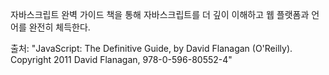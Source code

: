 자바스크립트 완벽 가이드 책을 통해 자바스크립트를 더 깊이 이해하고 웹 플랫폼과 언어를 완전히 체득한다.

출처: "JavaScript: The Definitive Guide, by David Flanagan (O'Reilly). Copyright 2011 David Flanagan, 978-0-596-80552-4" 

